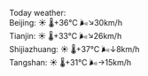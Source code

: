 Today weather:  
Beijing: ☀️   🌡️+36°C 🌬️↘30km/h  
Tianjin: ☀️   🌡️+33°C 🌬️↘26km/h  
Shijiazhuang: ☀️   🌡️+37°C 🌬️↓8km/h  
Tangshan: ☀️   🌡️+31°C 🌬️→15km/h  
